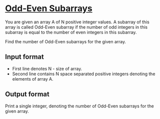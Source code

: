 # [Odd-Even Subarrays][link]

You are given an array A of N positive integer values. A subarray of this array is called Odd-Even subarray if the number of odd integers in this subarray is equal to the number of even integers in this subarray.

Find the number of Odd-Even subarrays for the given array.

## Input format

- First line denotes N - size of array.
- Second line contains N space separated positive integers denoting the elements of array A.

## Output format

Print a single integer, denoting the number of Odd-Even subarrays for the given array.

[link]: https://www.hackerearth.com/practice/algorithms/dynamic-programming/introduction-to-dynamic-programming-1/practice-problems/algorithm/odd-even-subarrays-72ad69db/
